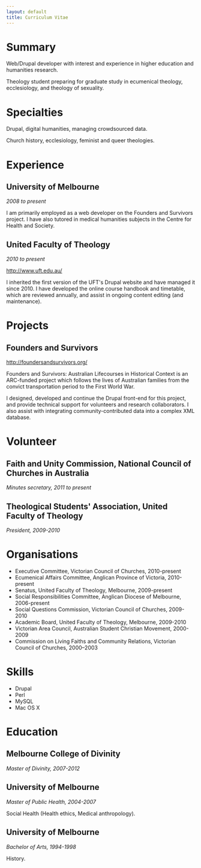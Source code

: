 ```yaml
---
layout: default
title: Curriculum Vitae
---
```


# Summary

Web/Drupal developer with interest and experience in higher education and humanities research.

Theology student preparing for graduate study in ecumenical theology, ecclesiology, and theology of sexuality.

# Specialties

Drupal, digital humanities, managing crowdsourced data.

Church history, ecclesiology, feminist and queer theologies.

# Experience

## University of Melbourne

_2008 to present_

I am primarily employed as a web developer on the Founders and Survivors project. I have also tutored in medical humanities subjects in the Centre for Health and Society.

## United Faculty of Theology

_2010 to present_

<http://www.uft.edu.au/>

I inherited the first version of the UFT's Drupal website and have managed it since 2010. I have developed the online course handbook and timetable, which are reviewed annually, and assist in ongoing content editing (and maintenance).

# Projects

## Founders and Survivors

<http://foundersandsurvivors.org/>

Founders and Survivors: Australian Lifecourses in Historical Context is an ARC-funded project which follows the lives of Australian families from the convict transportation period to the First World War. 

I designed, developed and continue the Drupal front-end for this project, and provide technical support for volunteers and research collaborators. I also assist with integrating community-contributed data into a complex XML database.

# Volunteer

## Faith and Unity Commission, National Council of Churches in Australia

_Minutes secretary, 2011 to present_

## Theological Students' Association, United Faculty of Theology

_President, 2009-2010_

# Organisations

- Executive Committee, Victorian Council of Churches, 2010-present
- Ecumenical Affairs Committee, Anglican Province of Victoria, 2010-present
- Senatus, United Faculty of Theology, Melbourne, 2009-present
- Social Responsibilities Committee, Anglican Diocese of Melbourne, 2006-present
- Social Questions Commission, Victorian Council of Churches, 2009-2010
- Academic Board, United Faculty of Theology, Melbourne, 2009-2010
- Victorian Area Council, Australian Student Christian Movement, 2000-2009
- Commission on Living Faiths and Community Relations, Victorian Council of Churches, 2000–2003

# Skills

- Drupal
- Perl
- MySQL
- Mac OS X

# Education

## Melbourne College of Divinity

_Master of Divinity, 2007-2012_

## University of Melbourne

_Master of Public Health, 2004-2007_

Social Health (Health ethics, Medical anthropology).

## University of Melbourne

_Bachelor of Arts, 1994-1998_

History.
